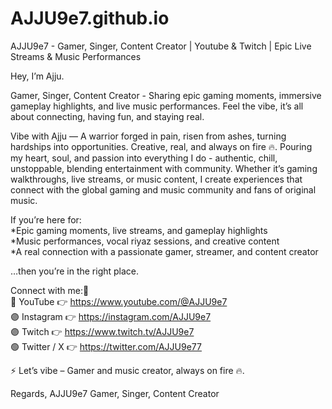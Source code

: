 # AJJU9e7.github.io
AJJU9e7 - Gamer, Singer, Content Creator | Youtube & Twitch | Epic Live Streams & Music Performances

Hey, I’m Ajju.


Gamer, Singer, Content Creator - Sharing epic gaming moments, immersive gameplay highlights, and live music performances. Feel the vibe, it’s all about connecting, having fun, and staying real.

Vibe with Ajju — A warrior forged in pain, risen from ashes, turning hardships into opportunities. Creative, real, and always on fire 🔥. Pouring my heart, soul, and passion into everything I do - authentic, chill, unstoppable, blending entertainment with community. Whether it’s gaming walkthroughs, live streams, or music content, I create experiences that connect with the global gaming and music community and fans of original music.

 
If you’re here for:<br>
      *Epic gaming moments, live streams, and gameplay highlights<br>
      *Music performances, vocal riyaz sessions, and creative content<br>
      *A real connection with a passionate gamer, streamer, and content creator<br>
  
…then you’re in the right place.<br>


Connect with me:📌<br>
🔴 YouTube 👉 https://www.youtube.com/@AJJU9e7<br>
🟣 Instagram 👉 https://instagram.com/AJJU9e7<br>
🟣 Twitch 👉 https://www.twitch.tv/AJJU9e7<br>
🟢 Twitter / X 👉 https://twitter.com/AJJU9e77<br>


⚡️ Let’s vibe – Gamer and music creator, always on fire 🔥. 

Regards,
AJJU9e7
Gamer, Singer, Content Creator 
